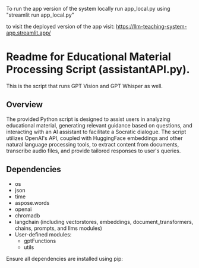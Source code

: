 To run the app version of the system locally run app_local.py using "streamlit run app_local.py" 

to visit the deployed version of the app visit: https://llm-teaching-system-app.streamlit.app/ 

# Readme for Educational Material Processing Script (assistantAPI.py). 

This is the script that runs GPT Vision and GPT Whisper as well.

## Overview

The provided Python script is designed to assist users in analyzing educational material, generating relevant guidance based on questions, and interacting with an AI assistant to facilitate a Socratic dialogue. The script utilizes OpenAI's API, coupled with HuggingFace embeddings and other natural language processing tools, to extract content from documents, transcribe audio files, and provide tailored responses to user's queries.

## Dependencies

- os
- json
- time
- aspose.words
- openai
- chromadb
- langchain (including vectorstores, embeddings, document_transformers, chains, prompts, and llms modules)
- User-defined modules:
  - gptFunctions
  - utils

Ensure all dependencies are installed using pip:

pip install openai chromadb langchain aspose-words

Replace aspose-words with the appropriate installation method if necessary. The user-defined modules gptFunctions and utils should be present in the same directory as the script or appropriately installed.

## Features

- Transcribes audio from files with extensions .mp4, .wav, .flac, .m4a.
- Splits PDF documents to focus on the most relevant content based on user questions.
- Embeds text using HuggingFaceEmbeddings.
- Interacts with an AI assistant for guided responses.
- Optionally incorporates image content by encoding and analyzing images related to user queries.

## Usage

1. Run the script. You will be prompted to provide input for the educational material's subject and location.

   
   python <script_name>.py
   

2. If the educational material is in a video or audio format, you will be asked for the file path. The script will then transcribe the audio and convert it to PDF format.

3. Next, the script prompts for a question regarding the educational material, searching within the document to identify the most relevant page.

4. An OpenAI assistant is programmatically created with the description of its purpose, based on the subject provided previously.

5. The script interacts with the user to provide a Socratic-dialogue-based assistance. Users can submit their questions or replies iteratively.

6. The script allows for the optional uploading of a photo related to the question, providing a visual context for the AI's response.

7. Responses from the AI assistant are displayed in the console, providing step-by-step guidance.

## Configuration

1. OpenAI API Key:

   Replace the placeholder API key with your own OpenAI API key:

   
   client = OpenAI(
       api_key='your-api-key-here'
   )
   

2. SSL Context (Optional):

   To bypass SSL verification in a non-production environment, you might uncomment the section-related to SSL context setup. This is not recommended for production use.

## Important Notes

- Always ensure you use your own OpenAI API key.
- The script utilizes paid services (transcription, embedding, OpenAI API); ensure your account is properly configured for billing.
- The script assumes you have access to the relevant API endpoints and model versions.
- The image encoding tool provided in the utils module should be secured and used with caution if handling sensitive information.
- aspose.words offers a free trial, after which you'll need to purchase a license for continued use or use an alternative method for processing documents.

## Disclaimer

This script is provided as-is, and the users are responsible for any costs incurred from API usage or external services. It's important to review and understand the data privacy and retention policies of the services you choose to use with this script.
